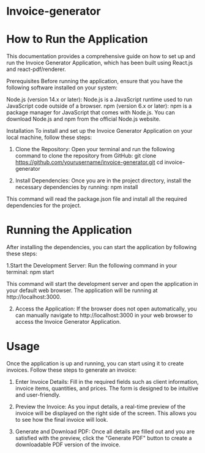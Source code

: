 # Invoice-generator

# How to Run the Application
This documentation provides a comprehensive guide on how to set up and run the Invoice Generator Application, which has been built using React.js and react-pdf/renderer.

Prerequisites
Before running the application, ensure that you have the following software installed on your system:

Node.js (version 14.x or later): Node.js is a JavaScript runtime used to run JavaScript code outside of a browser.
npm (version 6.x or later): npm is a package manager for JavaScript that comes with Node.js.
You can download Node.js and npm from the official Node.js website.

Installation
To install and set up the Invoice Generator Application on your local machine, follow these steps:

1. Clone the Repository:
Open your terminal and run the following command to clone the repository from GitHub:
 git clone https://github.com/yourusername/invoice-generator.git
 cd invoice-generator

2. Install Dependencies:
Once you are in the project directory, install the necessary dependencies by running:
npm install

This command will read the package.json file and install all the required dependencies for the project.

# Running the Application
After installing the dependencies, you can start the application by following these steps:

1.Start the Development Server:
Run the following command in your terminal: npm start

This command will start the development server and open the application in your default web browser. The application will be running at http://localhost:3000.

2. Access the Application:
If the browser does not open automatically, you can manually navigate to http://localhost:3000 in your web browser to access the Invoice Generator Application.

# Usage
Once the application is up and running, you can start using it to create invoices. Follow these steps to generate an invoice:

1. Enter Invoice Details:
Fill in the required fields such as client information, invoice items, quantities, and prices. The form is designed to be intuitive and user-friendly.

2. Preview the Invoice:
As you input details, a real-time preview of the invoice will be displayed on the right side of the screen. This allows you to see how the final invoice will look.

3. Generate and Download PDF:
Once all details are filled out and you are satisfied with the preview, click the "Generate PDF" button to create a downloadable PDF version of the invoice.

